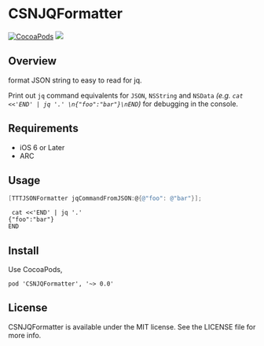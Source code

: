 CSNJQFormatter
==============

[![CocoaPods](http://img.shields.io/cocoapods/v/CSNJQFormatter.svg)](https://github.com/CocoaPods/Specs/tree/master/CSNJQFormatter)
![](http://img.shields.io/badge/license-MIT-green.svg)

## Overview

format JSON string to easy to read for jq.

Print out `jq` command equivalents for `JSON`, `NSString` and `NSData` *(e.g. `cat <<'END' | jq '.' \n{"foo":"bar"}\nEND`)* for debugging in the console.

## Requirements

* iOS 6 or Later
* ARC

## Usage
 
```objective-c
[TTTJSONFormatter jqCommandFromJSON:@{@"foo": @"bar"}];
```
 
     cat <<'END' | jq '.' 
    {"foo":"bar"}
    END
 
## Install

Use CocoaPods,

```
pod 'CSNJQFormatter', '~> 0.0'
```

## License

CSNJQFormatter is available under the MIT license. See the LICENSE file for more info.